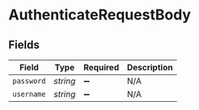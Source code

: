 # AuthenticateRequestBody


## Fields

| Field              | Type               | Required           | Description        |
| ------------------ | ------------------ | ------------------ | ------------------ |
| `password`         | *string*           | :heavy_minus_sign: | N/A                |
| `username`         | *string*           | :heavy_minus_sign: | N/A                |